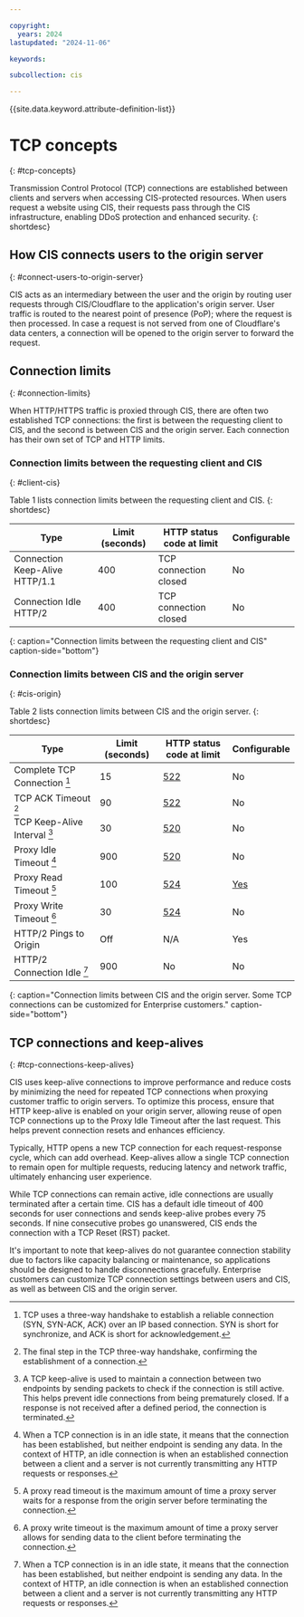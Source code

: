 ```yaml
---

copyright:
  years: 2024
lastupdated: "2024-11-06"

keywords:

subcollection: cis

---
```


{{site.data.keyword.attribute-definition-list}}

# TCP concepts
{: #tcp-concepts}

Transmission Control Protocol (TCP) connections are established between clients and servers when accessing CIS-protected resources. When users request a website using CIS, their requests pass through the CIS infrastructure, enabling DDoS protection and enhanced security.
{: shortdesc}

## How CIS connects users to the origin server
{: #connect-users-to-origin-server}

CIS acts as an intermediary between the user and the origin by routing user requests through CIS/Cloudflare to the application's origin server. User traffic is routed to the nearest point of presence (PoP); where the request is then processed.
In case a request is not served from one of Cloudflare's data centers, a connection will be opened to the origin server to forward the request.

## Connection limits
{: #connection-limits}

When HTTP/HTTPS traffic is proxied through CIS, there are often two established TCP connections: the first is between the requesting client to CIS, and the second is between CIS and the origin server. Each connection has their own set of TCP and HTTP limits.

### Connection limits between the requesting client and CIS
{: #client-cis}

Table 1 lists connection limits between the requesting client and CIS.
{: shortdesc}

| Type | Limit (seconds)  | HTTP status code at limit | Configurable |
|----------------|---------|-----------|------|
| Connection Keep-Alive HTTP/1.1	| 400	| TCP connection closed	| No |
| Connection Idle HTTP/2 | 400 | TCP connection closed| No |
{: caption="Connection limits between the requesting client and CIS" caption-side="bottom"}

### Connection limits between CIS and the origin server
{: #cis-origin}

Table 2 lists connection limits between CIS and the origin server.
{: shortdesc}

| Type | Limit (seconds) | HTTP status code at limit | Configurable |
|----------------|---------|-----------|------|
| Complete TCP Connection [^1] |	15	| [522](/docs/cis?topic=cis-html-5xx-errors#522-error)	| No |
| TCP ACK Timeout [^2]	| 90	| [522](/docs/cis?topic=cis-html-5xx-errors#522-error)	| No |
| TCP Keep-Alive Interval [^3]	| 30 | [520](/docs/cis?topic=cis-html-5xx-errors#520-error)	| No |
| Proxy Idle Timeout [^4]	| 900	| [520](/docs/cis?topic=cis-html-5xx-errors#520-error)	| No |
| Proxy Read Timeout [^5]	| 100	| [524](/docs/cis?topic=cis-html-5xx-errors#524-error)	| [Yes](/apidocs/cis#get-proxy-read-timeout) |
| Proxy Write Timeout [^6]	| 30	| [524](/docs/cis?topic=cis-html-5xx-errors#524-error)	| No |
| HTTP/2 Pings to Origin	| Off	| N/A	| Yes |
| HTTP/2 Connection Idle [^7]	| 900	| No	| No |
{: caption="Connection limits between CIS and the origin server. Some TCP connections can be customized for Enterprise customers." caption-side="bottom"}

[^1]: TCP uses a three-way handshake to establish a reliable connection (SYN, SYN-ACK, ACK) over an IP based connection. SYN is short for synchronize, and ACK is short for acknowledgement.

[^2]: The final step in the TCP three-way handshake, confirming the establishment of a connection.

[^3]: A TCP keep-alive is used to maintain a connection between two endpoints by sending packets to check if the connection is still active. This helps prevent idle connections from being prematurely closed. If a response is not received after a defined period, the connection is terminated.

[^4]: When a TCP connection is in an idle state, it means that the connection has been established, but neither endpoint is sending any data. In the context of HTTP, an idle connection is when an established connection between a client and a server is not currently transmitting any HTTP requests or responses.

[^5]: A proxy read timeout is the maximum amount of time a proxy server waits for a response from the origin server before terminating the connection.

[^6]: A proxy write timeout is the maximum amount of time a proxy server allows for sending data to the client before terminating the connection.

[^7]: When a TCP connection is in an idle state, it means that the connection has been established, but neither endpoint is sending any data. In the context of HTTP, an idle connection is when an established connection between a client and a server is not currently transmitting any HTTP requests or responses.

## TCP connections and keep-alives
{: #tcp-connections-keep-alives}

CIS uses keep-alive connections to improve performance and reduce costs by minimizing the need for repeated TCP connections when proxying customer traffic to origin servers. To optimize this process, ensure that HTTP keep-alive is enabled on your origin server, allowing reuse of open TCP connections up to the Proxy Idle Timeout after the last request. This helps prevent connection resets and enhances efficiency.

Typically, HTTP opens a new TCP connection for each request-response cycle, which can add overhead. Keep-alives allow a single TCP connection to remain open for multiple requests, reducing latency and network traffic, ultimately enhancing user experience.

While TCP connections can remain active, idle connections are usually terminated after a certain time. CIS has a default idle timeout of 400 seconds for user connections and sends keep-alive probes every 75 seconds. If nine consecutive probes go unanswered, CIS ends the connection with a TCP Reset (RST) packet.

It's important to note that keep-alives do not guarantee connection stability due to factors like capacity balancing or maintenance, so applications should be designed to handle disconnections gracefully. Enterprise customers can customize TCP connection settings between users and CIS, as well as between CIS and the origin server.
